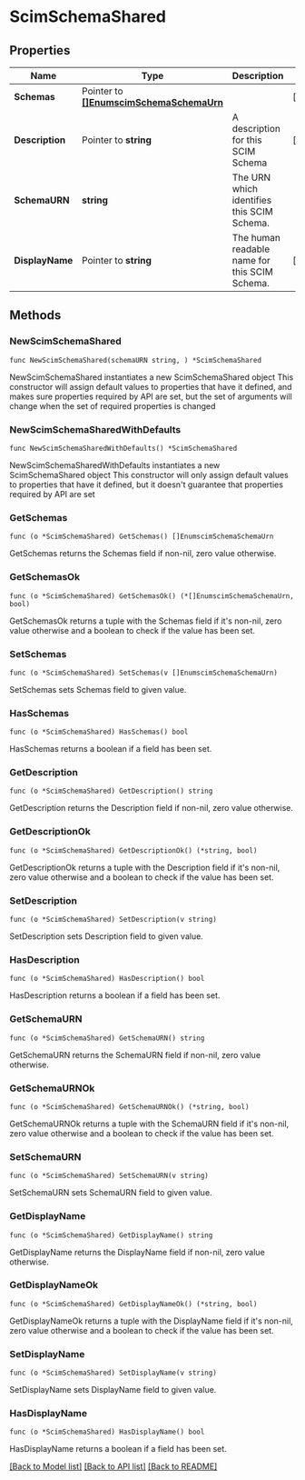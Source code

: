 # ScimSchemaShared

## Properties

Name | Type | Description | Notes
------------ | ------------- | ------------- | -------------
**Schemas** | Pointer to [**[]EnumscimSchemaSchemaUrn**](EnumscimSchemaSchemaUrn.md) |  | [optional] 
**Description** | Pointer to **string** | A description for this SCIM Schema | [optional] 
**SchemaURN** | **string** | The URN which identifies this SCIM Schema. | 
**DisplayName** | Pointer to **string** | The human readable name for this SCIM Schema. | [optional] 

## Methods

### NewScimSchemaShared

`func NewScimSchemaShared(schemaURN string, ) *ScimSchemaShared`

NewScimSchemaShared instantiates a new ScimSchemaShared object
This constructor will assign default values to properties that have it defined,
and makes sure properties required by API are set, but the set of arguments
will change when the set of required properties is changed

### NewScimSchemaSharedWithDefaults

`func NewScimSchemaSharedWithDefaults() *ScimSchemaShared`

NewScimSchemaSharedWithDefaults instantiates a new ScimSchemaShared object
This constructor will only assign default values to properties that have it defined,
but it doesn't guarantee that properties required by API are set

### GetSchemas

`func (o *ScimSchemaShared) GetSchemas() []EnumscimSchemaSchemaUrn`

GetSchemas returns the Schemas field if non-nil, zero value otherwise.

### GetSchemasOk

`func (o *ScimSchemaShared) GetSchemasOk() (*[]EnumscimSchemaSchemaUrn, bool)`

GetSchemasOk returns a tuple with the Schemas field if it's non-nil, zero value otherwise
and a boolean to check if the value has been set.

### SetSchemas

`func (o *ScimSchemaShared) SetSchemas(v []EnumscimSchemaSchemaUrn)`

SetSchemas sets Schemas field to given value.

### HasSchemas

`func (o *ScimSchemaShared) HasSchemas() bool`

HasSchemas returns a boolean if a field has been set.

### GetDescription

`func (o *ScimSchemaShared) GetDescription() string`

GetDescription returns the Description field if non-nil, zero value otherwise.

### GetDescriptionOk

`func (o *ScimSchemaShared) GetDescriptionOk() (*string, bool)`

GetDescriptionOk returns a tuple with the Description field if it's non-nil, zero value otherwise
and a boolean to check if the value has been set.

### SetDescription

`func (o *ScimSchemaShared) SetDescription(v string)`

SetDescription sets Description field to given value.

### HasDescription

`func (o *ScimSchemaShared) HasDescription() bool`

HasDescription returns a boolean if a field has been set.

### GetSchemaURN

`func (o *ScimSchemaShared) GetSchemaURN() string`

GetSchemaURN returns the SchemaURN field if non-nil, zero value otherwise.

### GetSchemaURNOk

`func (o *ScimSchemaShared) GetSchemaURNOk() (*string, bool)`

GetSchemaURNOk returns a tuple with the SchemaURN field if it's non-nil, zero value otherwise
and a boolean to check if the value has been set.

### SetSchemaURN

`func (o *ScimSchemaShared) SetSchemaURN(v string)`

SetSchemaURN sets SchemaURN field to given value.


### GetDisplayName

`func (o *ScimSchemaShared) GetDisplayName() string`

GetDisplayName returns the DisplayName field if non-nil, zero value otherwise.

### GetDisplayNameOk

`func (o *ScimSchemaShared) GetDisplayNameOk() (*string, bool)`

GetDisplayNameOk returns a tuple with the DisplayName field if it's non-nil, zero value otherwise
and a boolean to check if the value has been set.

### SetDisplayName

`func (o *ScimSchemaShared) SetDisplayName(v string)`

SetDisplayName sets DisplayName field to given value.

### HasDisplayName

`func (o *ScimSchemaShared) HasDisplayName() bool`

HasDisplayName returns a boolean if a field has been set.


[[Back to Model list]](../README.md#documentation-for-models) [[Back to API list]](../README.md#documentation-for-api-endpoints) [[Back to README]](../README.md)


